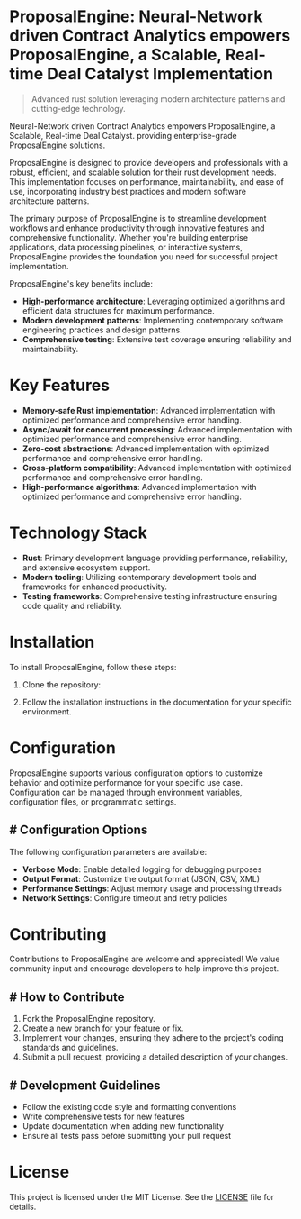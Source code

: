 <!-- fallback_ProposalEngine_20251002195530_96910 -->

# ProposalEngine: Neural-Network driven Contract Analytics empowers ProposalEngine, a Scalable, Real-time Deal Catalyst Implementation
> Advanced rust solution leveraging modern architecture patterns and cutting-edge technology.

Neural-Network driven Contract Analytics empowers ProposalEngine, a Scalable, Real-time Deal Catalyst. providing enterprise-grade ProposalEngine solutions.

ProposalEngine is designed to provide developers and professionals with a robust, efficient, and scalable solution for their rust development needs. This implementation focuses on performance, maintainability, and ease of use, incorporating industry best practices and modern software architecture patterns.

The primary purpose of ProposalEngine is to streamline development workflows and enhance productivity through innovative features and comprehensive functionality. Whether you're building enterprise applications, data processing pipelines, or interactive systems, ProposalEngine provides the foundation you need for successful project implementation.

ProposalEngine's key benefits include:

* **High-performance architecture**: Leveraging optimized algorithms and efficient data structures for maximum performance.
* **Modern development patterns**: Implementing contemporary software engineering practices and design patterns.
* **Comprehensive testing**: Extensive test coverage ensuring reliability and maintainability.

# Key Features

* **Memory-safe Rust implementation**: Advanced implementation with optimized performance and comprehensive error handling.
* **Async/await for concurrent processing**: Advanced implementation with optimized performance and comprehensive error handling.
* **Zero-cost abstractions**: Advanced implementation with optimized performance and comprehensive error handling.
* **Cross-platform compatibility**: Advanced implementation with optimized performance and comprehensive error handling.
* **High-performance algorithms**: Advanced implementation with optimized performance and comprehensive error handling.

# Technology Stack

* **Rust**: Primary development language providing performance, reliability, and extensive ecosystem support.
* **Modern tooling**: Utilizing contemporary development tools and frameworks for enhanced productivity.
* **Testing frameworks**: Comprehensive testing infrastructure ensuring code quality and reliability.

# Installation

To install ProposalEngine, follow these steps:

1. Clone the repository:


2. Follow the installation instructions in the documentation for your specific environment.

# Configuration

ProposalEngine supports various configuration options to customize behavior and optimize performance for your specific use case. Configuration can be managed through environment variables, configuration files, or programmatic settings.

## # Configuration Options

The following configuration parameters are available:

* **Verbose Mode**: Enable detailed logging for debugging purposes
* **Output Format**: Customize the output format (JSON, CSV, XML)
* **Performance Settings**: Adjust memory usage and processing threads
* **Network Settings**: Configure timeout and retry policies

# Contributing

Contributions to ProposalEngine are welcome and appreciated! We value community input and encourage developers to help improve this project.

## # How to Contribute

1. Fork the ProposalEngine repository.
2. Create a new branch for your feature or fix.
3. Implement your changes, ensuring they adhere to the project's coding standards and guidelines.
4. Submit a pull request, providing a detailed description of your changes.

## # Development Guidelines

* Follow the existing code style and formatting conventions
* Write comprehensive tests for new features
* Update documentation when adding new functionality
* Ensure all tests pass before submitting your pull request

# License

This project is licensed under the MIT License. See the [LICENSE](https://github.com/mpermar082/ProposalEngine/blob/main/LICENSE) file for details.
